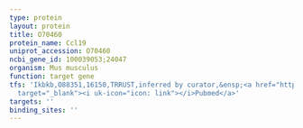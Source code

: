 ```yaml
---
type: protein
layout: protein
title: O70460
protein_name: Ccl19
uniprot_accession: O70460
ncbi_gene_id: 100039053;24047
organism: Mus musculus
function: target gene
tfs: 'Ikbkb,O88351,16150,TRRUST,inferred by curator,&ensp;<a href="https://www.ncbi.nlm.nih.gov/pubmed/?term=14691250%5Buid%5D"
  target="_blank"><i uk-icon="icon: link"></i>Pubmed</a>'
targets: ''
binding_sites: ''
---
```

